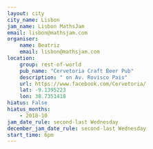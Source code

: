 ```yaml
---
layout: city                                           
city_name: Lisbon                                                               
jam_name: Lisbon MathsJam
email: lisbon@mathsjam.com
organiser:
    name: Beatriz
    email: lisbon@mathsjam.com
location:
    group: rest-of-world
    pub_name: "Cervetoria Craft Beer Pub"
    description: " on Av. Rovisco Pais"
    url: https://www.facebook.com/Cervetoria/
    lat: -9.1395223
    lon: 38.7351418
hiatus: False
hiatus_months:
    - 2018-10
jam_date_rule: second-last Wednesday
december_jam_date_rule: second-last Wednesday
start_time: 6pm
---
```

